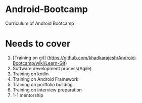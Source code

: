# Android-Bootcamp
Curriculum of Android Bootcamp

# Needs to cover
1. [Training on git] (https://github.com/khadkarajesh/Android-Bootcamp/wiki/Learn-Git)
2. Software development process(Agile)
3. Training on kotlin
4. Training on Android Framework
5. Training on portfolio building
6. Training on interview preparation
7. 1-1 mentorship


